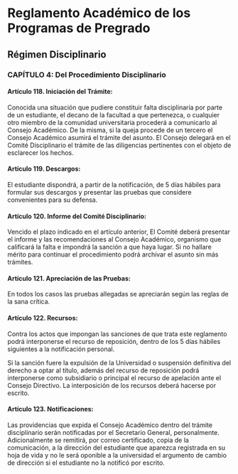 # Reglamento Académico de los Programas de Pregrado

## Régimen Disciplinario

### CAPÍTULO 4: Del Procedimiento Disciplinario

#### Artículo 118. Iniciación del Trámite:
Conocida una situación que pudiere constituir falta disciplinaria por parte de
un estudiante, el decano de la facultad a que pertenezca, o cualquier otro miembro
de la comunidad universitaria procederá a comunicarlo al Consejo Académico.
De la misma, si la queja procede de un tercero el Consejo Académico asumirá el
trámite del asunto. El Consejo delegará en el Comité Disciplinario el trámite de
las diligencias pertinentes con el objeto de esclarecer los hechos.

#### Artículo 119. Descargos:
El estudiante dispondrá, a partir de la notificación, de 5 días hábiles para
formular sus descargos y presentar las pruebas que considere convenientes para
su defensa.

#### Artículo 120. Informe del Comité Disciplinario:
Vencido el plazo indicado en el artículo anterior, El Comité deberá presentar el
informe y las recomendaciones al Consejo Académico, organismo que calificará la
falta e impondrá la sanción a que haya lugar. Si no hallare mérito para continuar
el procedimiento podrá archivar el asunto sin más trámites.

#### Artículo 121. Apreciación de las Pruebas:
En todos los casos las pruebas allegadas se apreciarán según las reglas de la
sana crítica.

#### Artículo 122. Recursos:
Contra los actos que impongan las sanciones de que trata este reglamento podrá
interponerse el recurso de reposición, dentro de los 5 días hábiles siguientes
a la notificación personal.

Si la sanción fuere la expulsión de la Universidad o suspensión definitiva del
derecho a optar al título, además del recurso de reposición podrá interponerse
como subsidiario o principal el recurso de apelación ante el Consejo Directivo.
La interposición de los recursos deberá hacerse por escrito.

#### Artículo 123. Notificaciones:
Las providencias que expida el Consejo Académico dentro del trámite disciplinario
serán notificadas por el Secretario General, personalmente. Adicionalmente se
remitirá, por correo certificado, copia de la comunicación, a la dirección del
estudiante que aparezca registrada en su hoja de vida y no le será oponible a
la universidad el argumento de cambio de dirección si el estudiante no la notificó
por escrito.

